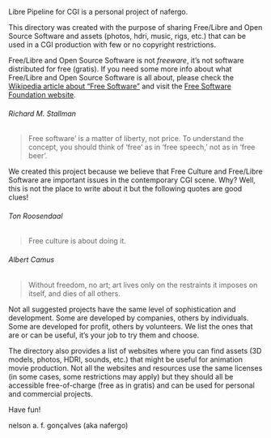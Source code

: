Libre Pipeline for CGI is a personal project of nafergo.

This directory was created with the purpose of sharing Free/Libre and Open Source Software and assets (photos, hdri, music, rigs, etc.) that can be used in a CGI production with few or no copyright restrictions.

Free/Libre and Open Source Software is not _freeware_, it’s not software distributed for free (gratis). If you need some more info about what Free/Libre and Open Source Software is all about, please check the [Wikipedia article about “Free Software”](http://en.wikipedia.org/wiki/Free_software) and visit the [Free Software Foundation website](http://www.fsf.org/).

###### Richard M. Stallman
> Free software’ is a matter of liberty, not price. To understand the concept, you should think of ‘free’ as in ‘free speech,’ not as in ‘free beer’.

We created this project because we believe that Free Culture and Free/Libre Software are important issues in the contemporary CGI scene. Why? Well, this is not the place to write about it but the following quotes are good clues!

###### Ton Roosendaal
> Free culture is about doing it.



###### Albert Camus
> Without freedom, no art; art lives only on the restraints it imposes on itself, and dies of all others.




Not all suggested projects have the same level of sophistication and development. Some are developed by companies, others by individuals. Some are developed for profit, others by volunteers. We list the ones that are or can be useful, it’s your job to try them and choose.

The directory also provides a list of websites where you can find assets (3D models, photos, HDRI, sounds, etc.) that might be useful for animation movie production. Not all the websites and resources use the same licenses (in some cases, some restrictions may apply) but they should all be accessible free-of-charge (free as in gratis) and can be used for personal and commercial projects.

Have fun!

nelson a. f. gonçalves (aka nafergo)

